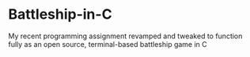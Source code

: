 # Battleship-in-C
My recent programming assignment revamped and tweaked to function fully as an open source, terminal-based battleship game in C
